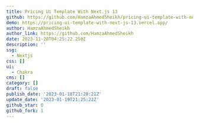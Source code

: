 ```yaml
---
title: Pricing Ui Template With Next.js 13
github: https://github.com/HamzaAhmedSheikh/pricing-ui-template-with-next.js-13
demo: https://pricing-ui-template-with-next-js-13.vercel.app/
author: HamzaAhmedSheikh
author_link: https://github.com/HamzaAhmedSheikh
date: 2023-11-28T04:25:22.258Z
description: ''
ssg:
  - Nextjs
css: []
ui:
  - Chakra
cms: []
category: []
draft: false
publish_date: '2023-01-18T21:28:21Z'
update_date: '2023-01-19T21:25:22Z'
github_star: 0
github_fork: 1
---
```

